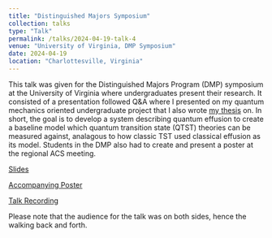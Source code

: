 ```yaml
---
title: "Distinguished Majors Symposium"
collection: talks
type: "Talk"
permalink: /talks/2024-04-19-talk-4
venue: "University of Virginia, DMP Symposium"
date: 2024-04-19
location: "Charlottesville, Virginia"
---
```


This talk was given for the Distinguished Majors Program (DMP) symposium at the University of Virginia where undergraduates present their research. It consisted of a presentation followed Q&A where I presented on my quantum mechanics oriented undergraduate project that I also wrote [my thesis](https://mohan-s1.github.io/publications/2024-04-19-undergrad-thesis/) on. In short, the goal is to develop a system describing quantum effusion to create a baseline model which quantum transition state (QTST) theories can be measured against, analagous to how classic TST used classical effusion as its model. Students in the DMP also had to create and present a poster at the regional ACS meeting. 

[Slides](https://github.com/mohan-s1/mohan-s1.github.io/blob/b6e40971e32e7464e36d433dd51d844af59b8ce4/files/undergrad_thesis/dmp_pres.pdf)

[Accompanying Poster](https://github.com/mohan-s1/mohan-s1.github.io/blob/b6e40971e32e7464e36d433dd51d844af59b8ce4/files/undergrad_thesis/dmp_poster.pdf)

[Talk Recording](https://youtu.be/t9wxV3HaT4E?si=2_FMAVzqzpnVRZOP)

Please note that the audience for the talk was on both sides, hence the walking back and forth.
